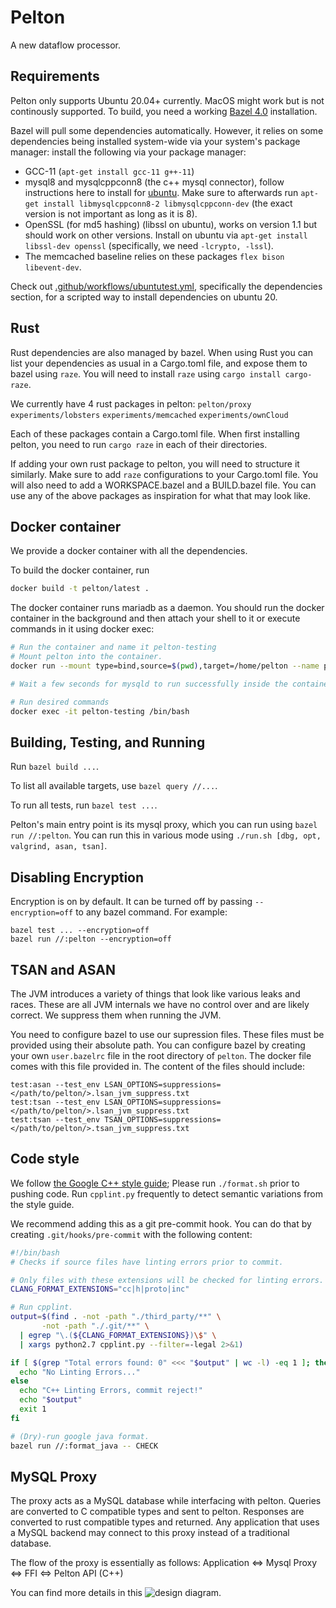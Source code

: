 # Pelton

A new dataflow processor.

## Requirements
Pelton only supports Ubuntu 20.04+ currently. MacOS might work but is not continously supported.
To build, you need a working [Bazel 4.0](https://docs.bazel.build/versions/4.0.0/install.html)
installation.

Bazel will pull some dependencies automatically. However, it relies on some dependencies being
installed system-wide via your system's package manager:
install the following via your package manager:
 * GCC-11 (`apt-get install gcc-11 g++-11`)
 * mysql8 and mysqlcppconn8 (the c++ mysql connector), follow instructions here
   to install for [ubuntu](https://dev.mysql.com/doc/mysql-apt-repo-quick-guide/en/).
   Make sure to afterwards run `apt-get install libmysqlcppconn8-2 libmysqlcppconn-dev` (the
   exact version is not important as long as it is 8).
 * OpenSSL (for md5 hashing) (libssl on ubuntu), works on version 1.1 but should work
   on other versions. Install on ubuntu via `apt-get install libssl-dev openssl`
   (specifically, we need `-lcrypto, -lssl`).
 * The memcached baseline relies on these packages `flex bison libevent-dev`.

Check out [.github/workflows/ubuntutest.yml](.github/workflows/ubuntutest.yml),
specifically the dependencies section, for a scripted way to install dependencies
on ubuntu 20.

## Rust
Rust dependencies are also managed by bazel. When using Rust you can list your
dependencies as usual in a Cargo.toml file, and expose them to bazel using `raze`.
You will need to install `raze` using `cargo install cargo-raze`.

We currently have 4 rust packages in pelton:
`pelton/proxy`
`experiments/lobsters`
`experiments/memcached`
`experiments/ownCloud`

Each of these packages contain a Cargo.toml file. When first installing pelton,
you need to run `cargo raze` in each of their directories.

If adding your own rust package to pelton, you will need to structure it similarly.
Make sure to add `raze` configurations to your Cargo.toml file. You will also need
to add a WORKSPACE.bazel and a BUILD.bazel file. You can use any of the above packages
as inspiration for what that may look like.

## Docker container
We provide a docker container with all the dependencies.

To build the docker container, run
```bash
docker build -t pelton/latest .
```

The docker container runs mariadb as a daemon. You should run the docker
container in the background and then attach your shell to it or execute commands
in it using docker exec:
```bash
# Run the container and name it pelton-testing
# Mount pelton into the container.
docker run --mount type=bind,source=$(pwd),target=/home/pelton --name pelton-testing -d -p 3306:3306 -p 10001:10001 -t pelton/latest

# Wait a few seconds for mysqld to run successfully inside the container

# Run desired commands
docker exec -it pelton-testing /bin/bash
```

## Building, Testing, and Running
Run `bazel build ...`.

To list all available targets, use `bazel query //...`.

To run all tests, run `bazel test ...`.

Pelton's main entry point is its mysql proxy, which you can run using `bazel run //:pelton`.
You can run this in various mode using `./run.sh [dbg, opt, valgrind, asan, tsan]`.

## Disabling Encryption
Encryption is on by default. It can be turned off by passing `--encryption=off`
to any bazel command. For example:
```
bazel test ... --encryption=off
bazel run //:pelton --encryption=off
```

## TSAN and ASAN
The JVM introduces a variety of things that look like various leaks and races. These are
all JVM internals we have no control over and are likely correct. We suppress them when
running the JVM.

You need to configure bazel to use our supression files. These files must be provided
using their absolute path. You can configure bazel by creating your own `user.bazelrc`
file in the root directory of `pelton`. The docker file comes with this file provided
in. The content of the files should include:
```
test:asan --test_env LSAN_OPTIONS=suppressions=</path/to/pelton/>.lsan_jvm_suppress.txt
test:tsan --test_env LSAN_OPTIONS=suppressions=</path/to/pelton/>.lsan_jvm_suppress.txt
test:tsan --test_env TSAN_OPTIONS=suppressions=</path/to/pelton/>.tsan_jvm_suppress.txt
```

## Code style

We follow [the Google C++ style guide](https://google.github.io/styleguide/cppguide.html);
Please run `./format.sh` prior to pushing code. Run `cpplint.py` frequently to detect
semantic variations from the style guide.

We recommend adding this as a git pre-commit hook. You can do that by creating
`.git/hooks/pre-commit` with the following content:

```bash
#!/bin/bash
# Checks if source files have linting errors prior to commit.

# Only files with these extensions will be checked for linting errors.
CLANG_FORMAT_EXTENSIONS="cc|h|proto|inc"

# Run cpplint.
output=$(find . -not -path "./third_party/**" \
       -not -path "./.git/**" \
  | egrep "\.(${CLANG_FORMAT_EXTENSIONS})\$" \
  | xargs python2.7 cpplint.py --filter=-legal 2>&1)

if [ $(grep "Total errors found: 0" <<< "$output" | wc -l) -eq 1 ]; then
  echo "No Linting Errors..."
else
  echo "C++ Linting Errors, commit reject!"
  echo "$output"
  exit 1
fi

# (Dry)-run google java format.
bazel run //:format_java -- CHECK
```

## MySQL Proxy

The proxy acts as a MySQL database while interfacing with pelton.
Queries are converted to C compatible types and sent to pelton.
Responses are converted to rust compatible types and returned.
Any application that uses a MySQL backend may connect to this proxy instead of a traditional database.

The flow of the proxy is essentially as follows:
Application <=> Mysql Proxy <=> FFI <=> Pelton API (C++)

You can find more details in this
![design diagram](https://user-images.githubusercontent.com/47846691/142964390-7dc575e4-300e-4388-8006-1070fa82ad5d.png).
